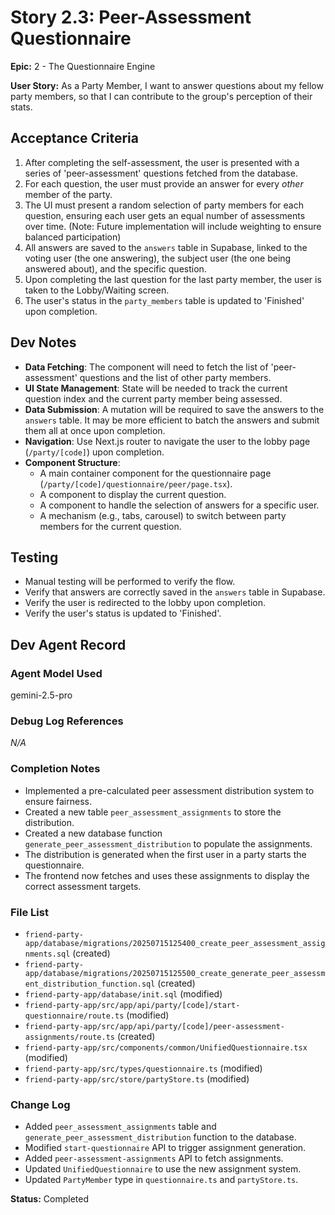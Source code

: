 # Story 2.3: Peer-Assessment Questionnaire

**Epic:** 2 - The Questionnaire Engine

**User Story:** As a Party Member, I want to answer questions about my fellow party members, so that I can contribute to the group's perception of their stats.

## Acceptance Criteria

1.  After completing the self-assessment, the user is presented with a series of 'peer-assessment' questions fetched from the database.
2.  For each question, the user must provide an answer for every *other* member of the party.
3.  The UI must present a random selection of party members for each question, ensuring each user gets an equal number of assessments over time. (Note: Future implementation will include weighting to ensure balanced participation)
4.  All answers are saved to the `answers` table in Supabase, linked to the voting user (the one answering), the subject user (the one being answered about), and the specific question.
5.  Upon completing the last question for the last party member, the user is taken to the Lobby/Waiting screen.
6.  The user's status in the `party_members` table is updated to 'Finished' upon completion.

## Dev Notes

*   **Data Fetching**: The component will need to fetch the list of 'peer-assessment' questions and the list of other party members.
*   **UI State Management**: State will be needed to track the current question index and the current party member being assessed.
*   **Data Submission**: A mutation will be required to save the answers to the `answers` table. It may be more efficient to batch the answers and submit them all at once upon completion.
*   **Navigation**: Use Next.js router to navigate the user to the lobby page (`/party/[code]`) upon completion.
*   **Component Structure**:
    *   A main container component for the questionnaire page (`/party/[code]/questionnaire/peer/page.tsx`).
    *   A component to display the current question.
    *   A component to handle the selection of answers for a specific user.
    *   A mechanism (e.g., tabs, carousel) to switch between party members for the current question.

## Testing

*   Manual testing will be performed to verify the flow.
*   Verify that answers are correctly saved in the `answers` table in Supabase.
*   Verify the user is redirected to the lobby upon completion.
*   Verify the user's status is updated to 'Finished'.

## Dev Agent Record

### Agent Model Used
gemini-2.5-pro

### Debug Log References
_N/A_

### Completion Notes
- Implemented a pre-calculated peer assessment distribution system to ensure fairness.
- Created a new table `peer_assessment_assignments` to store the distribution.
- Created a new database function `generate_peer_assessment_distribution` to populate the assignments.
- The distribution is generated when the first user in a party starts the questionnaire.
- The frontend now fetches and uses these assignments to display the correct assessment targets.

### File List
- `friend-party-app/database/migrations/20250715125400_create_peer_assessment_assignments.sql` (created)
- `friend-party-app/database/migrations/20250715125500_create_generate_peer_assessment_distribution_function.sql` (created)
- `friend-party-app/database/init.sql` (modified)
- `friend-party-app/src/app/api/party/[code]/start-questionnaire/route.ts` (modified)
- `friend-party-app/src/app/api/party/[code]/peer-assessment-assignments/route.ts` (created)
- `friend-party-app/src/components/common/UnifiedQuestionnaire.tsx` (modified)
- `friend-party-app/src/types/questionnaire.ts` (modified)
- `friend-party-app/src/store/partyStore.ts` (modified)

### Change Log
- Added `peer_assessment_assignments` table and `generate_peer_assessment_distribution` function to the database.
- Modified `start-questionnaire` API to trigger assignment generation.
- Added `peer-assessment-assignments` API to fetch assignments.
- Updated `UnifiedQuestionnaire` to use the new assignment system.
- Updated `PartyMember` type in `questionnaire.ts` and `partyStore.ts`.

**Status:** Completed
